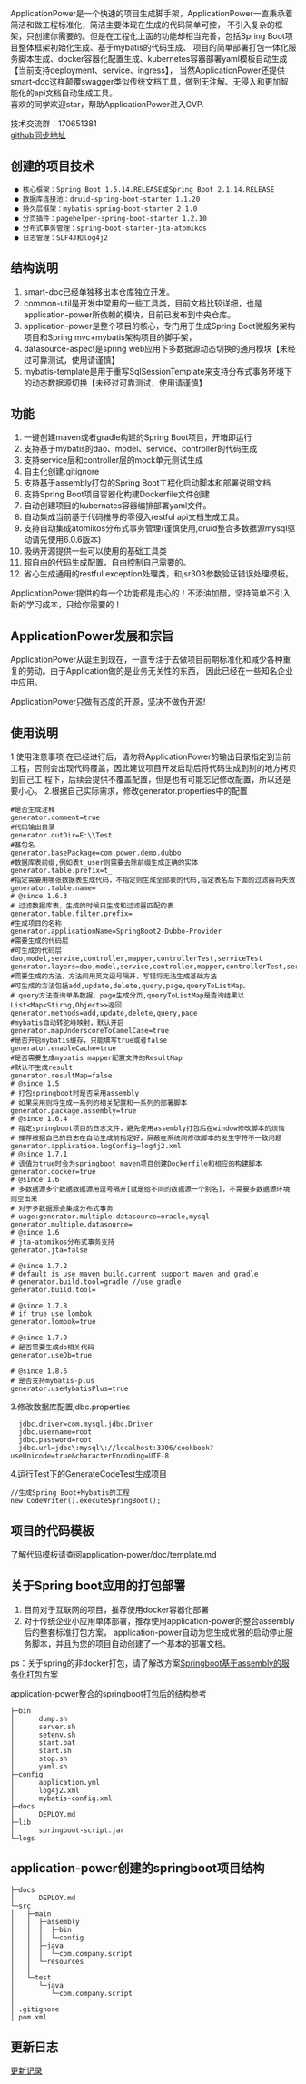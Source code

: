 ApplicationPower是一个快速的项目生成脚手架，ApplicationPower一直秉承着简洁和做工程标准化，简洁主要体现在生成的代码简单可控，
不引入复杂的框架，只创建你需要的。但是在工程化上面的功能却相当完善，包括Spring Boot项目整体框架初始化生成、基于mybatis的代码生成、
项目的简单部署打包一体化服务脚本生成、docker容器化配置生成、kubernetes容器部署yaml模板自动生成【当前支持deployment、service、ingress】，
当然ApplicationPower还提供smart-doc这样颠覆swagger类似传统文档工具，做到无注解、无侵入和更加智能化的api文档自动生成工具。
<br/>
 喜欢的同学欢迎star，帮助ApplicationPower进入GVP.
        
 技术交流群：170651381<br/>
 [github同步地址](https://github.com/shalousun/ApplicationPower)
## 创建的项目技术
     ● 核心框架：Spring Boot 1.5.14.RELEASE或Spring Boot 2.1.14.RELEASE
     ● 数据库连接池：druid-spring-boot-starter 1.1.20
     ● 持久层框架：mybatis-spring-boot-starter 2.1.0
     ● 分页插件：pagehelper-spring-boot-starter 1.2.10
     ● 分布式事务管理：spring-boot-starter-jta-atomikos
     ● 日志管理：SLF4J和log4j2
## 结构说明
   1. smart-doc已经单独移出本仓库独立开发。
   2. common-util是开发中常用的一些工具类，目前文档比较详细，也是application-power所依赖的模块，目前已发布到中央仓库。
   3. application-power是整个项目的核心，专门用于生成Spring Boot微服务架构项目和Spring mvc+mybatis架构项目的脚手架，
   4. datasource-aspect是spring web应用下多数据源动态切换的通用模块【未经过可靠测试，使用请谨慎】
   5. mybatis-template是用于重写SqlSessionTemplate来支持分布式事务环境下的动态数据源切换【未经过可靠测试，使用请谨慎】
## 功能
  1. 一键创建maven或者gradle构建的Spring Boot项目，开箱即运行
  2. 支持基于mybatis的dao、model、service、controller的代码生成
  3. 支持service层和controller层的mock单元测试生成
  4. 自主化创建.gitignore
  5. 支持基于assembly打包的Spring Boot工程化启动脚本和部署说明文档
  6. 支持Spring Boot项目容器化构建Dockerfile文件创建
  7. 自动创建项目的kubernates容器编排部署yaml文件。
  8. 自动集成当前基于代码推导的零侵入restful api文档生成工具。
  9. 支持自动集成atomikos分布式事务管理(谨慎使用,druid整合多数据源mysql驱动请先使用6.0.6版本)
  10. 吸纳开源提供一些可以使用的基础工具类
  11. 超自由的代码生成配置，自由控制自己需要的。
  12. 省心生成通用的restful exception处理类，和jsr303参数验证错误处理模板。
  
ApplicationPower提供的每一个功能都是走心的！不添油加醋，坚持简单不引入新的学习成本，只给你需要的！

## ApplicationPower发展和宗旨

ApplicationPower从诞生到现在，一直专注于去做项目前期标准化和减少各种重复的劳动。由于Application做的是业务无关性的东西，
因此已经在一些知名企业中应用。

ApplicationPower只做有态度的开源，坚决不做伪开源!


## 使用说明
  1.使用注意事项
        在已经进行后，请勿将ApplicationPower的输出目录指定到当前工程，否则会出现代码覆盖，因此建议项目开发启动后将代码生成到别的地方拷贝到自己工        程下，后续会提供不覆盖配置，但是也有可能忘记修改配置，所以还是要小心。
  2.根据自己实际需求，修改generator.properties中的配置
 ```
 #是否生成注释
 generator.comment=true
 #代码输出目录
 generator.outDir=E:\\Test
 #基包名
 generator.basePackage=com.power.demo.dubbo
 #数据库表前缀,例如表t_user则需要去除前缀生成正确的实体
 generator.table.prefix=t_
 #指定需要用哪张数据表生成代码，不指定则生成全部表的代码,指定表名后下面的过滤器将失效
 generator.table.name=
 # @since 1.6.3
 # 过滤数据库表，生成的时候只生成和过滤器匹配的表
 generator.table.filter.prefix=
 #生成项目的名称
 generator.applicationName=SpringBoot2-Dubbo-Provider
 #需要生成的代码层
 #可生成的代码层dao,model,service,controller,mapper,controllerTest,serviceTest
 generator.layers=dao,model,service,controller,mapper,controllerTest,serviceTest
 #需要生成的方法，方法间用英文逗号隔开，写错将无法生成基础方法
 #可生成的方法包括add,update,delete,query,page,queryToListMap。
 # query方法查询单条数据，page生成分页,queryToListMap是查询结果以List<Map<Stirng,Object>>返回
 generator.methods=add,update,delete,query,page
 #mybatis自动转驼峰映射，默认开启
 generator.mapUnderscoreToCamelCase=true
 #是否开启mybatis缓存，只能填写true或者false
 generator.enableCache=true
 #是否需要生成mybatis mapper配置文件的ResultMap
 #默认不生成result
 generator.resultMap=false
 # @since 1.5
 # 打包springboot时是否采用assembly
 # 如果采用则将生成一系列的相关配置和一系列的部署脚本
 generator.package.assembly=true
 # @since 1.6.4
 # 指定springboot项目的日志文件，避免使用assembly打包后在window修改脚本的烦恼
 # 推荐根据自己的日志在自动生成前指定好，屏蔽在系统间修改脚本的发生字符不一致问题
 generator.application.logConfig=log4j2.xml
 # @since 1.7.1
 # 该值为true时会为springboot maven项目创建Dockerfile和相应的构建脚本
 generator.docker=true
 # @since 1.6
 # 多数据源多个数据数据源用逗号隔开[就是给不同的数据源一个别名]，不需要多数据源环境则空出来
 # 对于多数据源会集成分布式事务
 # uage:generator.multiple.datasource=oracle,mysql
 generator.multiple.datasource=
 # @since 1.6
 # jta-atomikos分布式事务支持
 generator.jta=false
 
 # @since 1.7.2
 # default is use maven build,current support maven and gradle
 # generator.build.tool=gradle //use gradle
 generator.build.tool=
 
 # @since 1.7.8
 # if true use lombok
 generator.lombok=true
 
 # @since 1.7.9
 # 是否需要生成db相关代码
 generator.useDb=true
 
 # @since 1.8.6
 # 是否支持mybatis-plus
 generator.useMybatisPlus=true
```
  3.修改数据库配置jdbc.properties
```
  jdbc.driver=com.mysql.jdbc.Driver
  jdbc.username=root
  jdbc.password=root
  jdbc.url=jdbc\:mysql\://localhost:3306/cookbook?useUnicode=true&characterEncoding=UTF-8
```
  4.运行Test下的GenerateCodeTest生成项目
```
//生成Spring Boot+Mybatis的工程
new CodeWriter().executeSpringBoot();
```
## 项目的代码模板
 
 了解代码模板请查阅application-power/doc/template.md
 
## 关于Spring boot应用的打包部署
1. 目前对于互联网的项目，推荐使用docker容器化部署
2. 对于传统企业小应用单体部署，推荐使用application-power的整合assembly后的整套标准打包方案，
   application-power自动为您生成优雅的启动停止服务脚本，并且为您的项目自动创建了一个基本的部署文档。
 
ps：关于spring的非docker打包，请了解改方案[Springboot基于assembly的服务化打包方案](https://my.oschina.net/u/1760791/blog/1587996)

application-power整合的springboot打包后的结构参考
```
├─bin
│      dump.sh
│      server.sh
│      setenv.sh
│      start.bat
│      start.sh
│      stop.sh
│      yaml.sh   
├─config
│      application.yml
│      log4j2.xml
│      mybatis-config.xml
├─docs
│      DEPLOY.md
├─lib
│      springboot-script.jar  
└─logs
```


## application-power创建的springboot项目结构
```
├─docs
│      DEPLOY.md
└─src
│   ├─main
│   │  ├─assembly
│   │  │  ├─bin  
│   │  │  └─config
│   │  ├─java
│   │  │  └─com.company.script
│   │  └─resources
│   │                  
│   └─test
│      └─java
│         └─com.company.script
│                               
│ .gitignore
│ pom.xml
```
## 更新日志
 
[更新记录](https://github.com/shalousun/ApplicationPower/blob/master/CHANGELOG.md)
	

	




